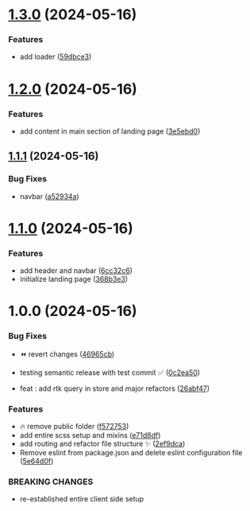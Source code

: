 # [1.3.0](https://github.com/codezeniths/Elysian/compare/v1.2.0...v1.3.0) (2024-05-16)


### Features

* add loader ([59dbce3](https://github.com/codezeniths/Elysian/commit/59dbce390ad0e481769cdd527802ce0d4e1964b2))

# [1.2.0](https://github.com/codezeniths/Elysian/compare/v1.1.1...v1.2.0) (2024-05-16)


### Features

* add content in main section of landing page ([3e5ebd0](https://github.com/codezeniths/Elysian/commit/3e5ebd042238fff41b8a59a3fb2d257b6f6cdbc3))

## [1.1.1](https://github.com/codezeniths/Elysian/compare/v1.1.0...v1.1.1) (2024-05-16)


### Bug Fixes

* navbar ([a52934a](https://github.com/codezeniths/Elysian/commit/a52934ac024f530bd0bc9af3c7e1e0aac38b61f1))

# [1.1.0](https://github.com/codezeniths/Elysian/compare/v1.0.0...v1.1.0) (2024-05-16)


### Features

* add header and navbar ([6cc32c6](https://github.com/codezeniths/Elysian/commit/6cc32c611245fb22c2d2e36465b6441646278dc5))
* initialize landing page ([368b3e3](https://github.com/codezeniths/Elysian/commit/368b3e32aad3b2c1380da0de59ef62e796612bf7))

# 1.0.0 (2024-05-16)


### Bug Fixes

* :rewind: revert changes ([46965cb](https://github.com/codezeniths/Elysian/commit/46965cbb67043bcae0c1099b02049ad98e1fd18c))
* testing semantic release with test commit :white_check_mark: ([0c2ea50](https://github.com/codezeniths/Elysian/commit/0c2ea5089eb697ea37185d2538c745b3bf366992))


* feat : add rtk query in store and major refactors ([26abf47](https://github.com/codezeniths/Elysian/commit/26abf47248d82b46f106b05c6f11c79942db4694))


### Features

* :fire: remove public folder ([f572753](https://github.com/codezeniths/Elysian/commit/f5727536617eea8dcac87a5f06b2208066c2a736))
* add entire scss setup and mixins ([e71d8df](https://github.com/codezeniths/Elysian/commit/e71d8df8096a7b88e1c7a465d176e6f281b915f4))
* add routing and refactor file structure :sparkles: ([2ef9dca](https://github.com/codezeniths/Elysian/commit/2ef9dca82189f6c462a0648b669ead1dd33e29f8))
* Remove eslint from package.json and delete eslint configuration file ([5e64d0f](https://github.com/codezeniths/Elysian/commit/5e64d0fc0d9846cd815d42a338b0a45aa6ead422))


### BREAKING CHANGES

* re-established entire client side setup
